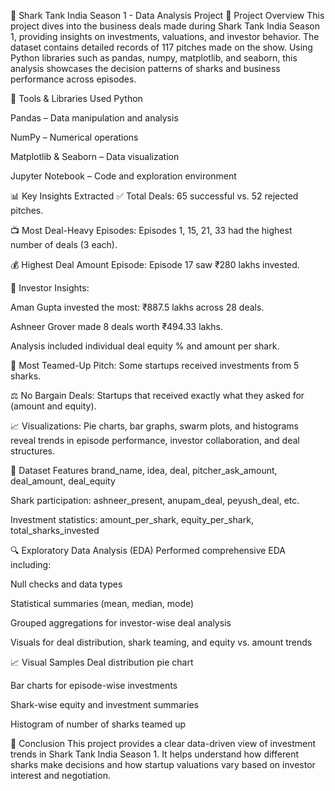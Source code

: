 🦈 Shark Tank India Season 1 - Data Analysis Project
📌 Project Overview
This project dives into the business deals made during Shark Tank India Season 1, providing insights on investments, valuations, and investor behavior. The dataset contains detailed records of 117 pitches made on the show. Using Python libraries such as pandas, numpy, matplotlib, and seaborn, this analysis showcases the decision patterns of sharks and business performance across episodes.

🧰 Tools & Libraries Used
Python

Pandas – Data manipulation and analysis

NumPy – Numerical operations

Matplotlib & Seaborn – Data visualization

Jupyter Notebook – Code and exploration environment

📊 Key Insights Extracted
✅ Total Deals: 65 successful vs. 52 rejected pitches.

📺 Most Deal-Heavy Episodes: Episodes 1, 15, 21, 33 had the highest number of deals (3 each).

💰 Highest Deal Amount Episode: Episode 17 saw ₹280 lakhs invested.

🦈 Investor Insights:

Aman Gupta invested the most: ₹887.5 lakhs across 28 deals.

Ashneer Grover made 8 deals worth ₹494.33 lakhs.

Analysis included individual deal equity % and amount per shark.

🤝 Most Teamed-Up Pitch: Some startups received investments from 5 sharks.

⚖️ No Bargain Deals: Startups that received exactly what they asked for (amount and equity).

📈 Visualizations: Pie charts, bar graphs, swarm plots, and histograms reveal trends in episode performance, investor collaboration, and deal structures.

📂 Dataset Features
brand_name, idea, deal, pitcher_ask_amount, deal_amount, deal_equity

Shark participation: ashneer_present, anupam_deal, peyush_deal, etc.

Investment statistics: amount_per_shark, equity_per_shark, total_sharks_invested

🔍 Exploratory Data Analysis (EDA)
Performed comprehensive EDA including:

Null checks and data types

Statistical summaries (mean, median, mode)

Grouped aggregations for investor-wise deal analysis

Visuals for deal distribution, shark teaming, and equity vs. amount trends

📈 Visual Samples
Deal distribution pie chart

Bar charts for episode-wise investments

Shark-wise equity and investment summaries

Histogram of number of sharks teamed up

📌 Conclusion
This project provides a clear data-driven view of investment trends in Shark Tank India Season 1. It helps understand how different sharks make decisions and how startup valuations vary based on investor interest and negotiation.

